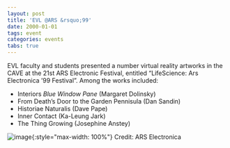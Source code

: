 ```yaml
---
layout: post
title: 'EVL @ARS &rsquo;99'
date: 2000-01-01
tags: event
categories: events
tabs: true
---
```


EVL faculty and students presented a number virtual reality artworks in the CAVE at the 21st ARS Electronic Festival, entitled &ldquo;LifeScience: Ars Electronica &rsquo;99 Festival&rdquo;. Among the works included:
<ul>
<li>Interiors <em>Blue Window Pane</em> (Margaret Dolinsky)</li>
<li>From Death&rsquo;s Door to the Garden Pennisula (Dan Sandin)</li>
<li>Historiae Naturalis (Dave Pape)</li>
<li>Inner Contact (Ka-Leung Jark)</li>
<li>The Thing Growing (Josephine Anstey)</li>
</ul>

![image](https://www.evl.uic.edu/output/originals/ars99.jpg-srcw.jpg){:style="max-width: 100%"}
Credit: ARS Electronica

